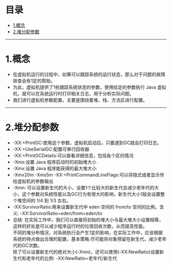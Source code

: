 # 目录
- [1.概念](#1)
- [2.堆分配参数](#2)

------------------- 
# <span id="1">1.概念</span>
- 在虚拟机运行的过程中，如果可以跟踪系统的运行状态，那么对于问题的故障排查会有1定的帮助。  
- 为此，虚拟机提供了1些跟踪系统状态的参数，使用给定的参数执行 Java 虚拟机，就可以在系统运行时打印相关日志，用于分析实际问题。  
- 我们进行虚拟机参数配置，主要是围绕着堆、栈、方法区进行配置。


------------- 
# <span id="2">2.堆分配参数</span>
- -XX:+PrintGC:使用这个参数，虚拟机启动后，只要遇到GC就会打印日志。
- -XX:+UseSerialGC:配置可串行回收器
- -XX:+PrintGCDetails:可以查看详细信息，包括各个区的情况
- -Xms:设置 Java 程序启动时的初始堆大小
- -Xmx:设置 Java 程序能获得的最大堆大小
- -Xmx20m -Xms5m -XX:+PrintCommandLineFlags:可以将隐式或者显示传给虚拟机的参数输出
- -Xmn: 可以设置新生代的大小，设置1个比较大的新生代会减少老年代的大小，这个参数对系统性能以及GC行为有很大的影响，新生代大小1般会设置整个堆空间的 1/4 到 1/3 左右。
- -XX:SurvivorRatio:用来设置新生代中 eden 空间的 from/to 空间的比例。含义:
-XX:SurvivorRatio=eden/from=eden/to
- 总结:
在实际工作中，我们可以直接将初始的堆大小与最大堆大小设置相等，这样的好处是可以减少程序运行时的垃圾回收次数，从而提高性能。  
不同的堆分布情况，对系统执行会产生1定的影响，在实际工作中，应该根据系统的特点做出合理的配置，基本策略:尽可能将对象预留在新生代，减少老年代的GC次数。  
除了可以设置新生代的绝对大小(-Xmn)，还可以使用(-XX:NewRatio)设置新生代和老年代的比例:
-XX:NewRatio=老年代/新生代